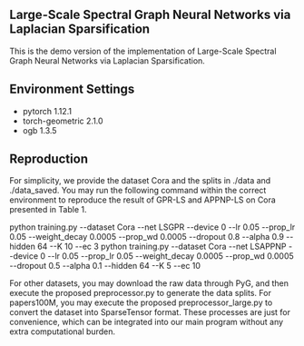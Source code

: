 ## Large-Scale Spectral Graph Neural Networks via Laplacian Sparsification

This is the demo version of the implementation of Large-Scale Spectral Graph Neural Networks via Laplacian Sparsification.


## Environment Settings    
- pytorch 1.12.1
- torch-geometric 2.1.0
- ogb 1.3.5

## Reproduction
For simplicity, we provide the dataset Cora and the splits in ./data and ./data_saved.
You may run the following command within the correct environment to reproduce the result of GPR-LS and APPNP-LS on Cora presented in Table 1.

python training.py --dataset Cora --net LSGPR   --device 0 --lr 0.05 --prop_lr 0.05 --weight_decay 0.0005 --prop_wd 0.0005 --dropout 0.8 --alpha 0.9 --hidden 64 --K 10 --ec 3
python training.py --dataset Cora --net LSAPPNP --device 0 --lr 0.05 --prop_lr 0.05 --weight_decay 0.0005 --prop_wd 0.0005 --dropout 0.5 --alpha 0.1 --hidden 64 --K 5 --ec 10

For other datasets, you may download the raw data through PyG, and then execute the proposed preprocessor.py to generate the data splits.
For papers100M, you may execute the proposed preprocessor_large.py to convert the dataset into SparseTensor format.
These processes are just for convenience, which can be integrated into our main program without any extra computational burden.



